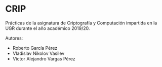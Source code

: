 # CRIP
Prácticas de la asignatura de Criptografía y Computación impartida
en la UGR durante el año académico 2019/20.

Autores:

- Roberto García Pérez
- Vladislav Nikolov Vasilev
- Víctor Alejandro Vargas Pérez
